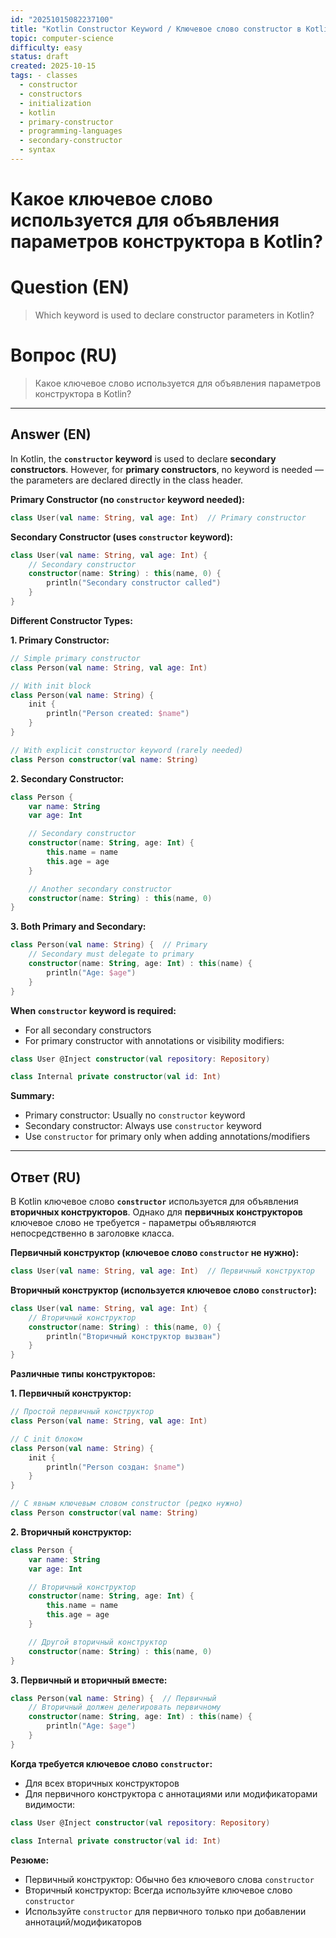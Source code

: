 ```yaml
---
id: "20251015082237100"
title: "Kotlin Constructor Keyword / Ключевое слово constructor в Kotlin"
topic: computer-science
difficulty: easy
status: draft
created: 2025-10-15
tags: - classes
  - constructor
  - constructors
  - initialization
  - kotlin
  - primary-constructor
  - programming-languages
  - secondary-constructor
  - syntax
---
```

# Какое ключевое слово используется для объявления параметров конструктора в Kotlin?

# Question (EN)
> Which keyword is used to declare constructor parameters in Kotlin?

# Вопрос (RU)
> Какое ключевое слово используется для объявления параметров конструктора в Kotlin?

---

## Answer (EN)

In Kotlin, the **`constructor` keyword** is used to declare **secondary constructors**. However, for **primary constructors**, no keyword is needed — the parameters are declared directly in the class header.

**Primary Constructor (no `constructor` keyword needed):**
```kotlin
class User(val name: String, val age: Int)  // Primary constructor
```

**Secondary Constructor (uses `constructor` keyword):**
```kotlin
class User(val name: String, val age: Int) {
    // Secondary constructor
    constructor(name: String) : this(name, 0) {
        println("Secondary constructor called")
    }
}
```

**Different Constructor Types:**

**1. Primary Constructor:**
```kotlin
// Simple primary constructor
class Person(val name: String, val age: Int)

// With init block
class Person(val name: String) {
    init {
        println("Person created: $name")
    }
}

// With explicit constructor keyword (rarely needed)
class Person constructor(val name: String)
```

**2. Secondary Constructor:**
```kotlin
class Person {
    var name: String
    var age: Int

    // Secondary constructor
    constructor(name: String, age: Int) {
        this.name = name
        this.age = age
    }

    // Another secondary constructor
    constructor(name: String) : this(name, 0)
}
```

**3. Both Primary and Secondary:**
```kotlin
class Person(val name: String) {  // Primary
    // Secondary must delegate to primary
    constructor(name: String, age: Int) : this(name) {
        println("Age: $age")
    }
}
```

**When `constructor` keyword is required:**
- For all secondary constructors
- For primary constructor with annotations or visibility modifiers:

```kotlin
class User @Inject constructor(val repository: Repository)

class Internal private constructor(val id: Int)
```

**Summary:**
- Primary constructor: Usually no `constructor` keyword
- Secondary constructor: Always use `constructor` keyword
- Use `constructor` for primary only when adding annotations/modifiers

---

## Ответ (RU)

В Kotlin ключевое слово **`constructor`** используется для объявления **вторичных конструкторов**. Однако для **первичных конструкторов** ключевое слово не требуется - параметры объявляются непосредственно в заголовке класса.

**Первичный конструктор (ключевое слово `constructor` не нужно):**
```kotlin
class User(val name: String, val age: Int)  // Первичный конструктор
```

**Вторичный конструктор (используется ключевое слово `constructor`):**
```kotlin
class User(val name: String, val age: Int) {
    // Вторичный конструктор
    constructor(name: String) : this(name, 0) {
        println("Вторичный конструктор вызван")
    }
}
```

**Различные типы конструкторов:**

**1. Первичный конструктор:**
```kotlin
// Простой первичный конструктор
class Person(val name: String, val age: Int)

// С init блоком
class Person(val name: String) {
    init {
        println("Person создан: $name")
    }
}

// С явным ключевым словом constructor (редко нужно)
class Person constructor(val name: String)
```

**2. Вторичный конструктор:**
```kotlin
class Person {
    var name: String
    var age: Int

    // Вторичный конструктор
    constructor(name: String, age: Int) {
        this.name = name
        this.age = age
    }

    // Другой вторичный конструктор
    constructor(name: String) : this(name, 0)
}
```

**3. Первичный и вторичный вместе:**
```kotlin
class Person(val name: String) {  // Первичный
    // Вторичный должен делегировать первичному
    constructor(name: String, age: Int) : this(name) {
        println("Age: $age")
    }
}
```

**Когда требуется ключевое слово `constructor`:**
- Для всех вторичных конструкторов
- Для первичного конструктора с аннотациями или модификаторами видимости:

```kotlin
class User @Inject constructor(val repository: Repository)

class Internal private constructor(val id: Int)
```

**Резюме:**
- Первичный конструктор: Обычно без ключевого слова `constructor`
- Вторичный конструктор: Всегда используйте ключевое слово `constructor`
- Используйте `constructor` для первичного только при добавлении аннотаций/модификаторов

